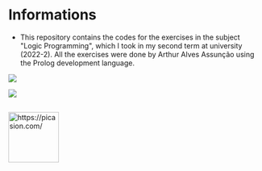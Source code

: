 # Informations

 - This repository contains the codes for the exercises in the subject "Logic Programming", which I took in my second term at university (2022-2). All the exercises were done by Arthur Alves Assunção using the Prolog development language.
   

<a href="https://facom.ufu.br/pessoas/docentes/renato-de-aquino-lopes" target="_blank"><img src="https://img.shields.io/badge/Mastered%20by-B22727.svg"></a>

<a href="https://facom.ufu.br/pessoas/docentes/ivan-da-silva-sendin" target="_blank"><img src="https://img.shields.io/badge/Mastered%20by-B22727.svg"></a>

##

<img align="center" src="https://i.picasion.com/pic92/3dc82557f4da612eb3e0d05edf939d9e.gif" width="100" height="100" border="0" alt="https://picasion.com/" /></a><br />
